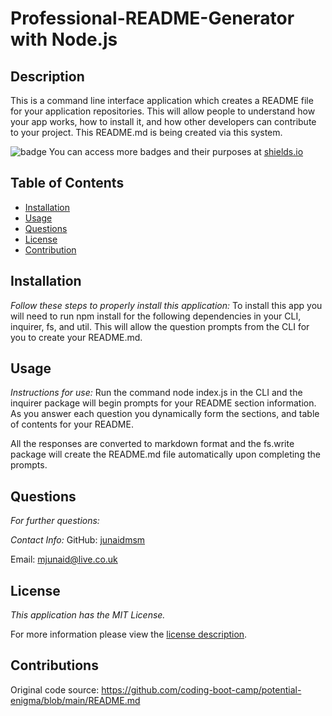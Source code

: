 # Professional-README-Generator with Node.js
## Description
This is a command line interface application which creates a README file for your application repositories. This will allow people to understand how your app works, how to install it, and how other developers can contribute to your project. This README.md is being created via this system.


![badge](https://img.shields.io/badge/license-MITLicense-brightorange)
You can access more badges and their purposes at [shields.io](https://shields.io)
## Table of Contents
  * [Installation](#installation)
  * [Usage](#usage)  
  * [Questions](#questions)
  * [License](#license)
  * [Contribution](#contribution)  
    
## Installation
    
  _Follow these steps to properly install this application:_
  To install this app you will need to run npm install for the following dependencies in your CLI, inquirer, fs, and util. This will allow the question prompts from the CLI for you to create your README.md.


      
## Usage
  _Instructions for use:_
  Run the command node index.js in the CLI and the inquirer package will begin prompts for your README section information. As you answer each question you dynamically form the sections, and table of contents for your README.


  All the responses are converted to markdown format and the fs.write package will create the README.md file automatically upon completing the prompts.
      
      
## Questions
      
  _For further questions:_
  
  
  _Contact Info:_
  GitHub: [junaidmsm](https://github.com/g)

  Email: [mjunaid@live.co.uk](mailto:y)
    
## License
      
  _This application has the MIT License._
      
  For more information please view the [license description](https://choosealicense.com/licenses/mit/).
  
## Contributions  

Original code source: https://github.com/coding-boot-camp/potential-enigma/blob/main/README.md